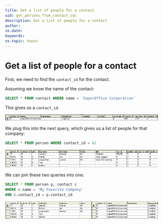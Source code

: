 ```yaml
---
title: Get a list of people for a contact
uid: get_persons_from_contact_sql
description: Get a list of people for a contact
author:
so.date:
keywords:
so.topic: howto
---
```


# Get a list of people for a contact

First, we need to find the `contact_id` for the contact.

Assuming we know the name of the contact:

```SQL
SELECT * FROM contact WHERE name = 'SuperOffice Corporation'
```

This gives us a `contact_id`.

![SELECT contact][img1]

We plug this into the next query, which gives us a list of people for that company:

```SQL
SELECT * FROM person WHERE contact_id = 81
```

![SELECT person][img2]

We can join these two queries into one:

```SQL
SELECT * FROM person p, contact c 
WHERE c.name = 'My Favorite Company'
AND c.contact_id = p.contact_id
```

![x][img3]

<!-- Referenced images -->
[img1]: media/select-contact.gif
[img2]: media/select-person.gif
[img3]: media/select-contact-person.gif

